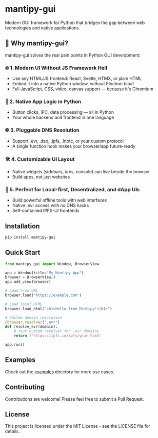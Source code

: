 # mantipy-gui

Modern GUI framework for Python that bridges the gap between web technologies and native applications.

## 🧠 Why mantipy-gui?

mantipy-gui solves the real pain points in Python GUI development:

### 🔥 1. Modern UI Without JS Framework Hell
- Use any HTML/JS frontend: React, Svelte, HTMX, or plain HTML
- Embed it into a native Python window, without Electron bloat
- Full JavaScript, CSS, video, canvas support — because it's Chromium

### 🧩 2. Native App Logic in Python
- Button clicks, IPC, data processing — all in Python
- Your whole backend and frontend in one language

### 🌐 3. Pluggable DNS Resolution
- Support .evr, .dao, .ipfs, .lnbtc, or your custom protocol
- A single function hook makes your browser/app future-ready

### 🛠️ 4. Customizable UI Layout
- Native widgets (sidebars, tabs, console) can live beside the browser
- Build apps, not just websites

### 🧪 5. Perfect for Local-first, Decentralized, and dApp UIs
- Build powerful offline tools with web interfaces
- Native .evr access with no DNS hacks
- Self-contained IPFS-UI frontends

## Installation

```bash
pip install mantipy-gui
```

## Quick Start

```python
from mantipy_gui import Window, BrowserView

app = Window(title="My Mantipy App")
browser = BrowserView()
app.add_view(browser)

# Load from URL
browser.load("https://example.com")

# Load local HTML
browser.load_html("<h1>Hello from Mantipy!</h1>")

# Custom domain resolution
@browser.resolver(".evr")
def resolve_evr(domain):
    # Your custom resolver for .evr domains
    return f"https://ipfs.io/ipfs/your-hash"

app.run()
```

## Examples

Check out the [examples](./examples) directory for more use cases.

## Contributing

Contributions are welcome! Please feel free to submit a Pull Request.

## License

This project is licensed under the MIT License - see the LICENSE file for details. 